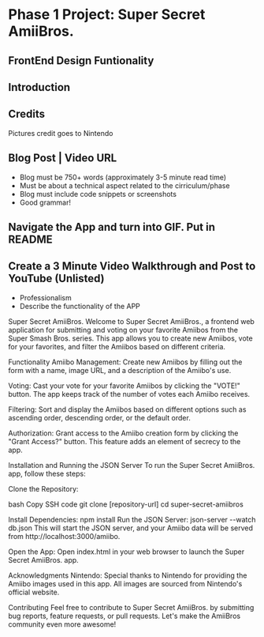 # Phase 1 Project: Super Secret AmiiBros.


## FrontEnd Design Funtionality


## Introduction


## Credits
Pictures credit goes to Nintendo 


## Blog Post | Video URL
- Blog must be 750+ words (approximately 3-5 minute read time)
- Must be about a technical aspect related to the cirriculum/phase
- Blog must include code snippets or screenshots
- Good grammar!

## Navigate the App and turn into GIF. Put in README


## Create a 3 Minute Video Walkthrough and Post to YouTube (Unlisted)
- Professionalism
- Describe the functionality of the APP



Super Secret AmiiBros.
Welcome to Super Secret AmiiBros., a frontend web application for submitting and voting on your favorite Amiibos from the Super Smash Bros. series. This app allows you to create new Amiibos, vote for your favorites, and filter the Amiibos based on different criteria.

Functionality
Amiibo Management: Create new Amiibos by filling out the form with a name, image URL, and a description of the Amiibo's use.

Voting: Cast your vote for your favorite Amiibos by clicking the "VOTE!" button. The app keeps track of the number of votes each Amiibo receives.

Filtering: Sort and display the Amiibos based on different options such as ascending order, descending order, or the default order.

Authorization: Grant access to the Amiibo creation form by clicking the "Grant Access?" button. This feature adds an element of secrecy to the app.

Installation and Running the JSON Server
To run the Super Secret AmiiBros. app, follow these steps:

Clone the Repository:

bash
Copy SSH code 
git clone [repository-url]
cd super-secret-amiibros


Install Dependencies:
npm install
Run the JSON Server:
json-server --watch db.json
This will start the JSON server, and your Amiibo data will be served from http://localhost:3000/amiibo.

Open the App:
Open index.html in your web browser to launch the Super Secret AmiiBros. app.

Acknowledgments
Nintendo: Special thanks to Nintendo for providing the Amiibo images used in this app. All images are sourced from Nintendo's official website.


Contributing
Feel free to contribute to Super Secret AmiiBros. by submitting bug reports, feature requests, or pull requests. Let's make the AmiiBros community even more awesome!